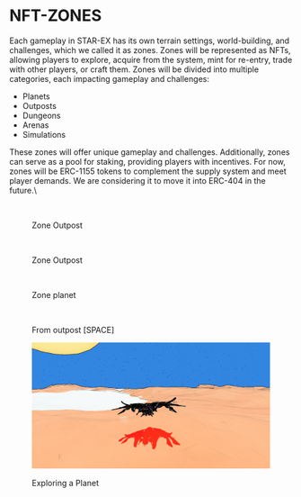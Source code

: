 # NFT-ZONES

Each gameplay in STAR-EX has its own terrain settings, world-building, and challenges, which we called it as zones. Zones will be represented as NFTs, allowing players to explore, acquire from the system, mint for re-entry, trade with other players, or craft them. Zones will be divided into multiple categories, each impacting gameplay and challenges:

* Planets
* Outposts
* Dungeons
* Arenas
* Simulations

These zones will offer unique gameplay and challenges. Additionally, zones can serve as a pool for staking, providing players with incentives. For now, zones will be ERC-1155 tokens to complement the supply system and meet player demands. We are considering it to move it into ERC-404 in the future.\


<div align="left">

<figure><img src="../../.gitbook/assets/Screenshot 2024-06-15 at 2.33.36 PM.png" alt=""><figcaption><p>Zone Outpost</p></figcaption></figure>

</div>

<figure><img src="../../.gitbook/assets/Screenshot 2024-06-16 at 9.56.04 AM.png" alt=""><figcaption><p>Zone Outpost</p></figcaption></figure>

<figure><img src="../../.gitbook/assets/Screenshot 2024-06-16 at 9.56.11 AM.png" alt=""><figcaption><p>Zone planet</p></figcaption></figure>

<figure><img src="../../.gitbook/assets/Screenshot 2024-05-06 at 9.51.06 PM.png" alt=""><figcaption><p>From outpost [SPACE]</p></figcaption></figure>

<figure><img src="../../.gitbook/assets/2ded71579f393a473c55e6a00a1249e05836f341.jpeg" alt=""><figcaption><p>Exploring a Planet</p></figcaption></figure>
